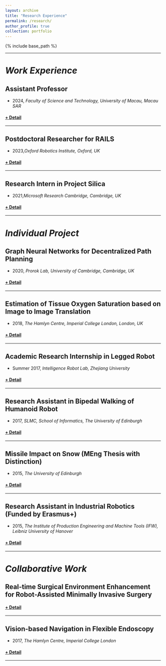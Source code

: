 ```yaml
---
layout: archive
title: "Research Experience"
permalink: /research/
author_profile: true
collection: portfolio
---
```


<!-- <hr color="000000"/> -->

{% include base_path %}

<hr color="#FFFFFF" />

# <i>Work Experience</i>

## <b>Assistant Professor</b>
* 2024, _Faculty of Science and Technology, University of Macau, Macau SAR_
<h4><a href="javascript:void(0)" class="dsphead" onclick="dsp(this)"><span class="dspchar">+</span> Detail</a></h4>
<div class="dspcont" style='display:none;'>
  <fieldset>
  <ul>
    <li><b>Research Direction</b>: 
      <ul>
        <li>Robot Learning for multi‑robot and multi agent coordination, LLMs‑based autonomous agent;</li>
        <li>Machine Learning for intra‑operative imaging for surgical robotics, medical imaging and diagnosis.;</li>
      </ul>
    </li>
  </ul>
  <br/>
  </fieldset>
</div>
<hr color="#FFFFFF" />


## <b>Postdoctoral Researcher for RAILS</b>
* 2023,_Oxford Robotics Institute, Oxford, UK_
<h4><a href="javascript:void(0)" class="dsphead" onclick="dsp(this)"><span class="dspchar">+</span> Detail</a></h4>
<div class="dspcont" style='display:none;'>
  <fieldset>
  <ul>
    <li><b>Supervisor</b>: Dr Lars Kunze </li>
    <li><b>Duties included</b>: 
      <ul>
        <li>Focus on investigating causal inference for corner case generation for autonomous driving. </li>
      </ul>
    </li>
  </ul>
  <br/>
  </fieldset>
</div>
<hr color="#FFFFFF" />


## <b>Research Intern in Project Silica</b>
* 2021,_Microsoft Research Cambridge, Cambridge, UK_
<h4><a href="javascript:void(0)" class="dsphead" onclick="dsp(this)"><span class="dspchar">+</span> Detail</a></h4>
<div class="dspcont" style='display:none;'>
  <fieldset>
  <ul>
    <li><b>Supervisor</b>: Dr Ioan Stefanovici & Dr Katja Hofmann </li>
    <li><b>Duties included</b>: 
      <ul>
        <li>I am exploring explainable RL-based approaches to scheduling in the Silica glass library, towards a scheduler for production deployment. </li>
      </ul>
    </li>
  </ul>
  <br/>
  </fieldset>
</div>
<hr color="#FFFFFF" />


# <i>Individual Project</i>

## <b>Graph Neural Networks for Decentralized Path Planning</b>
* 2020, _Prorok Lab, University of Cambridge, Cambridge, UK_
<h4><a href="javascript:void(0)" class="dsphead" onclick="dsp(this)"><span class="dspchar">+</span> Detail</a></h4>
<div class="dspcont" style='display:none;'>
  <fieldset>
  <ul>
    <li><b>Supervisor</b>: Dr.Amanda Prorok</li>
    <li><b>Abstract</b>: 
      <ul>
        <li>We propose a combined architecture, where we train a convolutional neural network (CNN) that extracts adequate features from local observations, and a graph neural network (GNN) to communicate these features among robots with the ultimate goal of learning a decentralized sequential action policy that yields efficient path plans for all robots.</li>
        <li>GNN implementation offers an efficient architecture that operates in a localized manner, whereby information is shared over a multi-hop communication network, through explicit communication with nearby neighbors only</li>
      </ul>
    </li>
    <li>[<u><a href="http://ifaamas.org/Proceedings/aamas2020/pdfs/p1901.pdf">AAMAS2020.pdf</a></u>],[<u><a href="https://arxiv.org/abs/1912.06095">IROS2020.pdf</a></u>]</li>
  </ul>
  <a href="https://youtu.be/AGDk2RozpMQ
  " target="_blank"><img src="/images/customized/GraphMAPF2020.png" 
  alt="IMAGE ALT TEXT HERE" width="560" height="315" border="10" /></a>
  </fieldset>
</div>
<hr color="#FFFFFF" />


## <b>Estimation of Tissue Oxygen Saturation based on Image to Image Translation</b>
* 2018, _The Hamlyn Centre, Imperial College London, London, UK_
<h4><a href="javascript:void(0)" class="dsphead" onclick="dsp(this)"><span class="dspchar">+</span> Detail</a></h4>
<div class="dspcont" style='display:none;'>
  <fieldset>
  <ul>
    <li><b>Motivation</b>: Investigate a non-invasive intra-operative measurement of tissue oxygen saturation based on Hyperspectral Imaging.</li>
    <li><b>Supervisor</b>: Prof.Daniel S Elson </li>
    <li><b>Abstract</b>: 
      <ul>
        <li>The conditional Generative Adversarial Networks (cGAN) was used to develop pixel-level image-to-image translation approach, called RGB2StO2, to estimate tissue oxygen saturation (StO2) from RGB images directly. </li>
        <li>Dual-input network, called Dual2StO2, was developed to investigate the optimal setting of the fibre bundle to capture meaningful and informative images from HSI camera. </li>
      </ul>
    </li>
    <li>[<u><a href="http://qingbiaoli.github.io/files/HSMR2018.pdf">RGB2StO2.pdf</a></u>],[<u><a href="https://link.springer.com/content/pdf/10.1007%2Fs11548-019-01940-2.pdf">Dual2StO2.pdf</a></u>]</li>
  </ul>
  <br/>
  <img src='/images/customized/Dual2StO2.png' width="560" height="315"/>
  </fieldset>
</div>
<hr color="#FFFFFF" />



## <b>Academic Research Internship in Legged Robot</b>
* Summer 2017, _Intelligence Robot Lab, Zhejiang University_
<h4><a href="javascript:void(0)" class="dsphead" onclick="dsp(this)"><span class="dspchar">+</span> Detail</a></h4>
<div class="dspcont" style='display:none;'>
  <fieldset>
  <ul>
    <li><b>Supervisor</b>: Dr. Qiuguo Zhu </li>
    <li><b>Duties included</b>: 
      <ul>
        <li>Robust control of bipedal walking for legged robot. </li>
        <li>Carried out physical experiment. </li>
      </ul>
    </li>
  </ul>
  <br/>
    <img src='/images/customized/ZJU2.gif' />
  </fieldset>
</div>
<hr color="#FFFFFF" />

## <b>Research Assistant in Bipedal Walking of Humanoid Robot</b>
* 2017, _SLMC, School of Informatics, The University of Edinburgh_
<h4><a href="javascript:void(0)" class="dsphead" onclick="dsp(this)"><span class="dspchar">+</span> Detail</a></h4>
<div class="dspcont" style='display:none;'>
  <fieldset>
  <ul>
    <li><b>Supervisor</b>: Dr. Zhibin Li </li>
    <li><b>Duties included</b>: 
      <ul>
        <li>Research model-free control of bipedal walking for humanoid robotics. </li>
        <li>Theoretical proof and simulation validation of online parameter estimation to obtain robust control of bipedal walking.</li>
      </ul>
    </li>
    <li>[<u><a href="http://qingbiaoli.github.io/files/humanoid2017.pdf">Humanoid2017.pdf</a></u>]</li>
  </ul>
  <br/>
    <img src='/images/customized/Humanoid2017_demo.png' width="560" height="315"/>
    <img src='/images/customized/Humanoid_case2.gif' width="560" height="315"/>
  </fieldset>
</div>
<hr color="#FFFFFF" />


## <b>Missile Impact on Snow (MEng Thesis with Distinction)</b>
* 2015, _The University of Edinburgh_
<h4><a href="javascript:void(0)" class="dsphead" onclick="dsp(this)"><span class="dspchar">+</span> Detail</a></h4>
<div class="dspcont" style='display:none;'>
  <fieldset>
  <ul>
    <li><b>Supervisor</b>: Dr Filipe Teixeira-Dias </li>
    <li><b>Project description</b>: 
      <ul>
        <li>This study aimed to optimize the design of the impactor developed by British Antarctic survey for long-term tracking on the motion of the glaciers. </li>
        <li>Investigated the characteristics of the impact dynamics of the impactor and its interaction with different types of snow, covering a range of impact energies.  </li>
      </ul>
    </li>
    <li><b>Duties included</b>: 
      <ul>
        <li>CAD modelling of the impactor. </li>
        <li>Signal processing of data from accelerometer, and analysed on the results.   </li>
      </ul>
    </li>
  </ul>
  <br/>
  </fieldset>
</div>
<hr color="#FFFFFF" />


## <b>Research Assistant in Industrial Robotics (Funded by Erasmus+)</b>
* 2015, _The Institute of Production Engineering and Machine Tools (IFW), Leibniz University of Hanover_
<h4><a href="javascript:void(0)" class="dsphead" onclick="dsp(this)"><span class="dspchar">+</span> Detail</a></h4>
<div class="dspcont" style='display:none;'>
  <fieldset>
  <ul>
    <li><b>Supervisor</b>: Dipl.-Ing.Thomas Lepper </li>
    <li><b>Duties included</b>: 
      <ul>
        <li>Mechanism design for industrial robot for industrial-level milling process, includes CAD modelling transmission device and robot arm. </li>
        <li>Kinematic simulation to analyse torque distribution during operation. </li>
      </ul>
    </li>
  </ul>
  <br/>
  </fieldset>
</div>
<hr color="#FFFFFF" />


# <i>Collaborative Work</i>
<!-- --- -->
## <b>Real-time Surgical Environment Enhancement for Robot-Assisted Minimally Invasive Surgery</b>
<h4><a href="javascript:void(0)" class="dsphead" onclick="dsp(this)"><span class="dspchar">+</span> Detail</a></h4>
<div class="dspcont" style='display:none;'>
  <fieldset>
  <ul>
    <li><b>Project description</b>: 
      <ul>
        <li>We propose a  multi-scale Generative Adversarial Network (GAN)-based video super-resolution method to construct a framework for automatic zooming ratio adjustment. </li>
        <li>It can provide automatic real-time zooming for high-quality visualization of the Region Of Interest (ROI) during the surgical operation. </li>
        <li>The framework is validated with the JIGSAW dataset and Hamlyn Centre Laparoscopic/Endoscopic Video Datasets, with results demonstrating its practicability. </li>
      </ul>
    </li>
    <li>[<u><a href="https://arxiv.org/pdf/2011.04003.pdf">ICRA2021.pdf</a></u>]</li>
  </ul>
  <br/>
  <img src='/images/customized/SurgicalGAN2021.png' width="auto" height="auto"/>
  <ul>
  <li>Experiments of our pipeline in JIGASW dataset, demonstrating different phases of testing our pipeline in the suturing (a) and knot tying (b) tasks, while (c) summaries the correspondence of the predicted operations and the upscaling factors. </li>
  </ul>
  <!-- <img src='/images/customized/surface_reconsuction.gif' width="560" height="315"/> -->
  </fieldset>
</div>
<hr color="#FFFFFF" />


## <b>Vision-based Navigation in Flexible Endoscopy</b>
* 2017, _The Hamlyn Centre, Imperial College London_
<h4><a href="javascript:void(0)" class="dsphead" onclick="dsp(this)"><span class="dspchar">+</span> Detail</a></h4>
<div class="dspcont" style='display:none;'>
  <fieldset>
  <ul>
    <li><b>Supervisor</b>: Dr. George Mylonas </li>
    <li><b>Project description</b>: 
      <ul>
        <li>Simultaneously mapping the human colon and tracking the endoscope pose in real time during flexible endoscopy. </li>
      </ul>
    </li>
    <li><b>Duties included</b>: 
      <ul>
        <li>Investigated available visual SLAM methods (ORB-SLAM) and visual-inertial SLAM methods (VINS-Mono, OKVIS), and customize them for small scale, near focus. </li>
        <li>Our SLAM pipeline can obtain conclusive registration and surface reconstruction based on point cloud data. </li>
      </ul>
    </li>
  </ul>
  <br/>
  <img src='/images/customized/ORB_SLAM2_demo.gif' width="560" height="315"/>
  <img src='/images/customized/surface_reconsuction.gif' width="560" height="315"/>
  </fieldset>
</div>
<hr color="#FFFFFF" />



